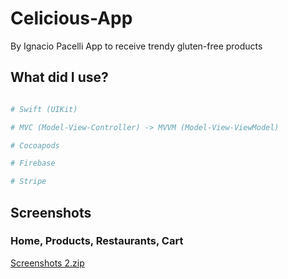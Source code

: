 # Celicious-App

By Ignacio Pacelli App to receive trendy gluten-free products

## What did I use?

```python

# Swift (UIKit)

# MVC (Model-View-Controller) -> MVVM (Model-View-ViewModel)

# Cocoapods

# Firebase

# Stripe


```
## Screenshots 

### Home, Products, Restaurants, Cart

[Screenshots 2.zip](https://github.com/Ignacio-Pacelli/Celicious-App/files/8003362/Screenshots.2.zip)
